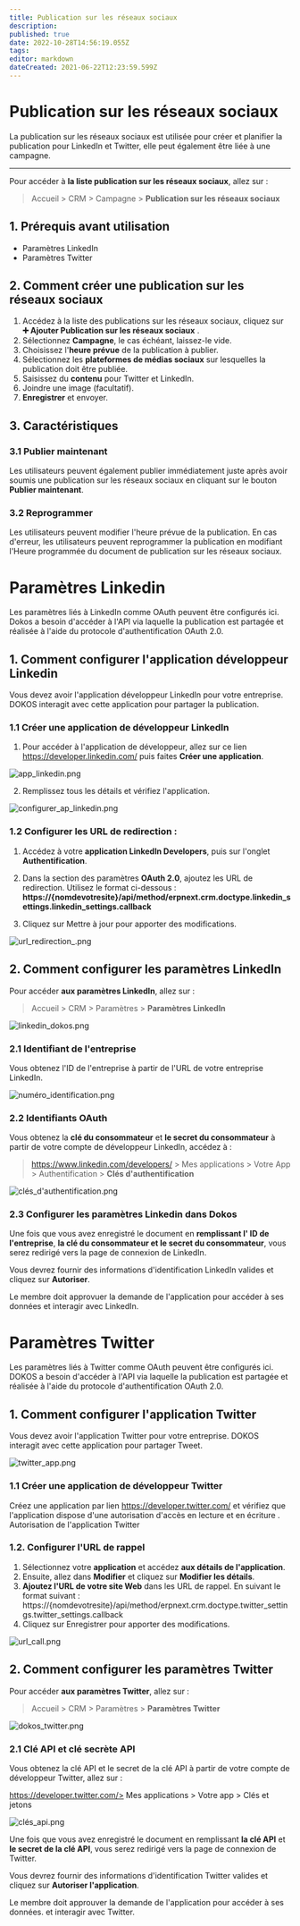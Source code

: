 ```yaml
---
title: Publication sur les réseaux sociaux
description: 
published: true
date: 2022-10-28T14:56:19.055Z
tags: 
editor: markdown
dateCreated: 2021-06-22T12:23:59.599Z
---
```


# Publication sur les réseaux sociaux

La publication sur les réseaux sociaux est utilisée pour créer et planifier la publication pour LinkedIn et Twitter, elle peut également être liée à une campagne.

---

Pour accéder à **la liste publication sur les réseaux sociaux**, allez sur :

> Accueil > CRM > Campagne > **Publication sur les réseaux sociaux**

## 1. Prérequis avant utilisation

- Paramètres LinkedIn
- Paramètres Twitter

## 2. Comment créer une publication sur les réseaux sociaux

1. Accédez à la liste des publications sur les réseaux sociaux, cliquez sur **:heavy_plus_sign: Ajouter Publication sur les réseaux sociaux** .
2. Sélectionnez **Campagne**, le cas échéant, laissez-le vide.
3. Choisissez l'**heure prévue** de la publication à publier.
4. Sélectionnez les **plateformes de médias sociaux** sur lesquelles la publication doit être publiée.
5. Saisissez du **contenu** pour Twitter et LinkedIn.
6. Joindre une image (facultatif).
7. **Enregistrer** et envoyer.

## 3. Caractéristiques

### 3.1 Publier maintenant

Les utilisateurs peuvent également publier immédiatement juste après avoir soumis une publication sur les réseaux sociaux en cliquant sur le bouton **Publier maintenant**.

### 3.2 Reprogrammer

Les utilisateurs peuvent modifier l'heure prévue de la publication. En cas d'erreur, les utilisateurs peuvent reprogrammer la publication en modifiant l'Heure programmée du document de publication sur les réseaux sociaux.

# Paramètres Linkedin

Les paramètres liés à LinkedIn comme OAuth peuvent être configurés ici. Dokos a besoin d'accéder à l'API via laquelle la publication est partagée et réalisée à l'aide du protocole d'authentification OAuth 2.0.

## 1. Comment configurer l'application développeur Linkedin

Vous devez avoir l'application développeur LinkedIn pour votre entreprise. DOKOS interagit avec cette application pour partager la publication.

### 1.1 Créer une application de développeur LinkedIn 

1. Pour accéder à l'application de développeur, allez sur ce lien https://developer.linkedin.com/ puis faites **Créer une application**. 

![app_linkedin.png](/crm/settings-linkedin/app_linkedin.png)

2. Remplissez tous les détails et vérifiez l'application.

![configurer_ap_linkedin.png](/crm/settings-linkedin/configurer_ap_linkedin.png)

### 1.2 Configurer les URL de redirection : 

1. Accédez à votre **application LinkedIn Developers**, puis sur l'onglet **Authentification**.
2. Dans la section des paramètres **OAuth 2.0**, ajoutez les URL de redirection. Utilisez le format ci-dessous :
**https://{nomdevotresite}/api/method/erpnext.crm.doctype.linkedin_settings.linkedin_settings.callback**

3. Cliquez sur Mettre à jour pour apporter des modifications.

![url_redirection_.png](/crm/settings-linkedin/url_redirection_.png)


## 2. Comment configurer les paramètres LinkedIn 


Pour accéder **aux paramètres LinkedIn**, allez sur :

> Accueil > CRM > Paramètres > **Paramètres LinkedIn**

![linkedin_dokos.png](/crm/settings-linkedin/linkedin_dokos.png)


### 2.1 Identifiant de l'entreprise

Vous obtenez l'ID de l'entreprise à partir de l'URL de votre entreprise LinkedIn.

![numéro_identification.png](/crm/settings-linkedin/numéro_identification.png)

### 2.2 Identifiants OAuth

Vous obtenez la **clé du consommateur** et **le secret du consommateur** à partir de votre compte de développeur LinkedIn, accédez à :

> https://www.linkedin.com/developers/ > Mes applications > Votre App > Authentification > **Clés d'authentification**

![clés_d'authentification.png](/crm/settings-linkedin/clés_d'authentification.png)

### 2.3 Configurer les paramètres Linkedin dans Dokos

Une fois que vous avez enregistré le document en **remplissant l' ID de l'entreprise**, **la clé du consommateur et le secret du consommateur**, vous serez redirigé vers la page de connexion de LinkedIn.

Vous devrez fournir des informations d'identification LinkedIn valides et cliquez sur **Autoriser**. 

Le membre doit approvuer la demande de l'application pour accéder à ses données et interagir avec LinkedIn.

# Paramètres Twitter

Les paramètres liés à Twitter comme OAuth peuvent être configurés ici. DOKOS a besoin d'accéder à l'API via laquelle la publication est partagée et réalisée à l'aide du protocole d'authentification OAuth 2.0.

## 1. Comment configurer l'application Twitter

Vous devez avoir l'application Twitter pour votre entreprise. DOKOS interagit avec cette application pour partager Tweet.

![twitter_app.png](/crm/settings-twitter/twitter_app.png)

### 1.1 Créer une application de développeur Twitter

Créez une application par lien https://developer.twitter.com/ et vérifiez que l'application dispose d'une autorisation d'accès en lecture et en écriture . Autorisation de l'application Twitter

### 1.2. Configurer l'URL de rappel

1. Sélectionnez votre **application** et accédez **aux détails de l'application**.
2. Ensuite, allez dans **Modifier** et cliquez sur **Modifier les détails**.
3. **Ajoutez l'URL de votre site Web** dans les URL de rappel. En suivant le format suivant : 
https://{nomdevotresite}/api/method/erpnext.crm.doctype.twitter_settings.twitter_settings.callback
4. Cliquez sur Enregistrer pour apporter des modifications.

![url_call.png](/crm/settings-twitter/url_call.png)

## 2. Comment configurer les paramètres Twitter 
Pour accéder **aux paramètres Twitter**, allez sur :

> Accueil > CRM > Paramètres > **Paramètres Twitter**

![dokos_twitter.png](/crm/settings-twitter/dokos_twitter.png)


### 2.1 Clé API et clé secrète API

Vous obtenez la clé API et le secret de la clé API à partir de votre compte de développeur Twitter, allez sur :

https://developer.twitter.com/> Mes applications > Votre app > Clés et jetons

![clés_api.png](/crm/settings-twitter/clés_api.png)

Une fois que vous avez enregistré le document en remplissant **la clé API** et **le secret de la clé API**, vous serez redirigé vers la page de connexion de Twitter.

Vous devrez fournir des informations d'identification Twitter valides et cliquez sur **Autoriser l'application**. 

Le membre doit approuver la demande de l'application pour accéder à ses données. et interagir avec Twitter.